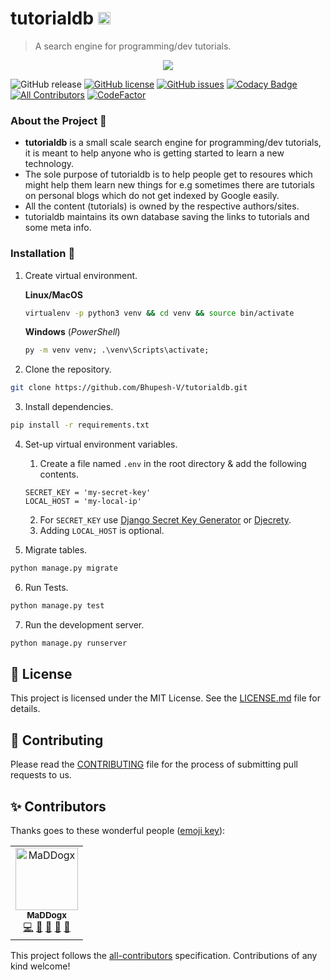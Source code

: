 # tutorialdb <img src="https://raw.githubusercontent.com/Bhupesh-V/tutorialdb/master/app/static/app/TDB.png" height="20px">

> A search engine for programming/dev tutorials.

<p align="center">
<img src="https://raw.githubusercontent.com/Bhupesh-V/tutorialdb/master/app/static/app/tutorialdb.png">
</p>


![GitHub release](https://img.shields.io/github/release/Bhupesh-V/tutorialdb)
[![GitHub license](https://img.shields.io/github/license/Bhupesh-V/tutorialdb)](https://github.com/Bhupesh-V/tutorialdb/blob/master/LICENSE)
[![GitHub issues](https://img.shields.io/github/issues/Bhupesh-V/tutorialdb)](https://github.com/Bhupesh-V/tutorialdb/issues)
[![Codacy Badge](https://api.codacy.com/project/badge/Grade/af7df141776744a49435a876c7b87834)](https://app.codacy.com/app/Bhupesh-V/tutorialdb?utm_source=github.com&utm_medium=referral&utm_content=Bhupesh-V/tutorialdb&utm_campaign=Badge_Grade_Dashboard)
[![All Contributors](https://img.shields.io/badge/all_contributors-1-orange.svg?style=flat-square)](#contributors)
[![CodeFactor](https://www.codefactor.io/repository/github/bhupesh-v/tutorialdb/badge)](https://www.codefactor.io/repository/github/bhupesh-v/tutorialdb)


### About the Project 🔘

- **tutorialdb** is a small scale search engine for programming/dev tutorials, it is meant to help anyone who is getting started to learn a new technology.
- The sole purpose of tutorialdb is to help people get to resoures which might help them learn new things for e.g sometimes there are tutorials on personal blogs which do not get indexed by Google easily.
- All the content (tutorials) is owned by the respective authors/sites.
- tutorialdb maintains its own database saving the links to tutorials and some meta info.

### Installation 🔮

1. Create virtual environment.

	**Linux/MacOS**
	```bash
	virtualenv -p python3 venv && cd venv && source bin/activate
	```
	**Windows**
	(*PowerShell*)
	```cmd
	py -m venv venv; .\venv\Scripts\activate;
	```

2. Clone the repository.

```bash
git clone https://github.com/Bhupesh-V/tutorialdb.git
```    

3. Install dependencies.

```bash
pip install -r requirements.txt
```

4. Set-up virtual environment variables.
	1. Create a file named `.env` in the root directory & add the following contents.
	
	```text
	SECRET_KEY = 'my-secret-key'
	LOCAL_HOST = 'my-local-ip'
	```
	2. For `SECRET_KEY` use [Django Secret Key Generator](https://www.miniwebtool.com/django-secret-key-generator/) or [Djecrety](https://djecrety.ir/).
	3. Adding `LOCAL_HOST` is optional.

5. Migrate tables.

```bash
python manage.py migrate
```

6. Run Tests.

```bash
python manage.py test
```

7. Run the development server.

```bash
python manage.py runserver
```

## 📝 License

This project is licensed under the MIT License. See the [LICENSE.md](LICENSE) file for details.

## 👋 Contributing

Please read the [CONTRIBUTING](CONTRIBUTING.md) file for the process of submitting pull requests to us.

## ✨ Contributors

Thanks goes to these wonderful people ([emoji key](https://allcontributors.org/docs/en/emoji-key)):

<!-- ALL-CONTRIBUTORS-LIST:START - Do not remove or modify this section -->
<!-- prettier-ignore -->
<table>
  <tr>
    <td align="center"><a href="https://github.com/Animesh-Ghosh"><img src="https://avatars3.githubusercontent.com/u/34956994?v=4" width="100px;" alt="MaDDogx"/><br /><sub><b>MaDDogx</b></sub></a><br /><a href="https://github.com/Bhupesh-V/tutorialdb/commits?author=Animesh-Ghosh" title="Code">💻</a> <a href="https://github.com/Bhupesh-V/tutorialdb/issues?q=author%3AAnimesh-Ghosh" title="Bug reports">🐛</a> <a href="#ideas-Animesh-Ghosh" title="Ideas, Planning, & Feedback">🤔</a> <a href="#review-Animesh-Ghosh" title="Reviewed Pull Requests">👀</a> <a href="#userTesting-Animesh-Ghosh" title="User Testing">📓</a></td>
  </tr>
</table>

<!-- ALL-CONTRIBUTORS-LIST:END -->

This project follows the [all-contributors](https://github.com/all-contributors/all-contributors) specification. Contributions of any kind welcome!
